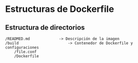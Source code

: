 # Estructuras de Dockerfile

## Estructura de directorios
```
/READMED.md	            -> Descripción de la imagen
/build	                    -> Contenedor de Dockerfile y configuraciones
    /file.conf
    /Dockerfile
```

